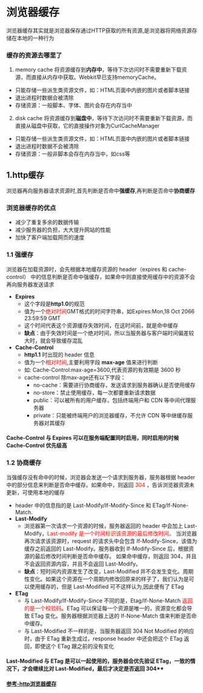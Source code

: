 # 浏览器缓存
浏览器缓存其实就是浏览器保存通过HTTP获取的所有资源,是浏览器将网络资源存储在本地的一种行为  
### 缓存的资源去哪里了
1. memory cache
将资源缓存到**内存中**，等待下次访问时不需要重新下载资源，而直接从内存中获取。Webkit早已支持memoryCache。
* 只能存储一些派生类资源文件，如：HTML页面中内嵌的图片或者脚本链接
* 退出进程时数据会被清除
* 存储资源：一般脚本、字体、图片会存在内存当中
2. disk cache
将资源缓存到**磁盘中**，等待下次访问时不需要重新下载资源，而直接从磁盘中获取，它的直接操作对象为CurlCacheManager
* 只能存储一些派生类资源文件，如：HTML页面中内嵌的图片或者脚本链接
* 退出进程时数据不会被清除
* 存储资源：一般非脚本会存在内存当中，如css等
## 1.http缓存
浏览器再向服务器请求资源时,首先判断是否命中**强缓存**,再判断是否命中**协商缓存**
### 浏览器缓存的优点
* 减少了重复多余的数据传输
* 减少服务器的负担，大大提升网站的性能
* 加快了客户端加载网页的速度
### 1.1 强缓存
浏览器在加载资源时，会先根据本地缓存资源的 header（expires 和 cache-control） 中的信息判断是否命中强缓存，如果命中则直接使用缓存中的资源不会再向服务器发送请求
* **Expires**
    * 这个字段是**http1.0**的规范
    * 值为一个<font color=red>绝对时间</font>GMT格式的时间字符串，如Expires:Mon,18 Oct 2066 23:59:59 GMT
    * 这个时间代表这个资源缓存失效时间，在这时间前，就是命中缓存  
    * **缺点**：由于失效时间是一个绝对时间，所以当服务器与客户端时间偏差较大时，就会导致缓存混乱
* **Cache-Control**
    * **http1.1** 时出现的 header 信息
    * 值为一个<font color=red>相对时间</font>,主要利用字段 **max-age** 值来进行判断
    * 如: Cache-Control:max-age=3600,代表资源的有效期是 3600 秒
    * cache-control 除max-age还有以下字段：
        * no-cache：需要进行协商缓存，发送请求到服务器确认是否使用缓存
        * no-store：禁止使用缓存，每一次都要重新请求数据
        * public：可以被所有的用户缓存，包括终端用户和 CDN 等中间代理服务器
        * private：只能被终端用户的浏览器缓存，不允许 CDN 等中继缓存服务器对其缓存  
#### Cache-Control 与 Expires 可以在服务端配置同时启用，同时启用的时候 Cache-Control 优先级高
### 1.2 协商缓存
当强缓存没有命中的时候，浏览器会发送一个请求到服务器，服务器根据 header 中的部分信息来判断是否命中缓存。如果命中，则返回<font color=red> 304 </font>，告诉浏览器资源未更新，可使用本地的缓存
* header 中的信息指的是 Last-Modify/If-Modify-Since 和 ETag/If-None-Match.
* **Last-Modify**
    * 浏览器第一次请求一个资源的时候，服务器返回的 header 中会加上 Last-Modify，<font color=red>Last-modify 是一个时间标识该资源的最后修改时间。</font>
      当浏览器再次请求该资源时，request 的请求头中会包含 If-Modify-Since，该值为缓存之前返回的 Last-Modify。服务器收到 If-Modify-Since 后，根据资源的最后修改时间判断是否命中缓存。
      如果命中缓存，则返回 304，并且不会返回资源内容，并且不会返回 Last-Modify。
    * **缺点**：短时间内资源发生了改变，Last-Modified 并不会发生变化。周期性变化。如果这个资源在一个周期内修改回原来的样子了，我们认为是可以使用缓存的，但是 Last-Modified 可不这样认为,因此便有了 ETag
* **ETag**
    * 与 Last-Modify/If-Modify-Since 不同的是，Etag/If-None-Match <font color=red>返回的是一个校验码</font>。ETag 可以保证每一个资源是唯一的，资源变化都会导致 ETag 变化。服务器根据浏览器上送的 If-None-Match 值来判断是否命中缓存。
    * 与 Last-Modified 不一样的是，当服务器返回 304 Not Modified 的响应时，由于 ETag 重新生成过，response header 中还会把这个 ETag 返回，即使这个 ETag 跟之前的没有变化
#### Last-Modified 与 ETag 是可以一起使用的，服务器会优先验证 ETag，一致的情况下，才会继续比对 Last-Modified，最后才决定是否返回 304**



#### [参考-http浏览器缓存](https://segmentfault.com/a/1190000017962411)

